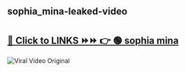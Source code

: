 
 ## sophia_mina-leaked-video 

# <h2><a href="https://clipsfans.com/sophia_mina&ref=git">🔗 Click to LINKS ⏩⏩ 👉 🟢 sophia mina </a></h2>

<a href="https://clipsfans.com/sophia_mina&ref=git" rel="nofollow" data-target="animated-image.originalLink"><img src="https://i.ibb.co.com/xMMVF88/686577567.gif" alt="Viral Video Original" style="max-width: 100%; display: inline-block;" data-target="animated-image.originalImage"></a>
